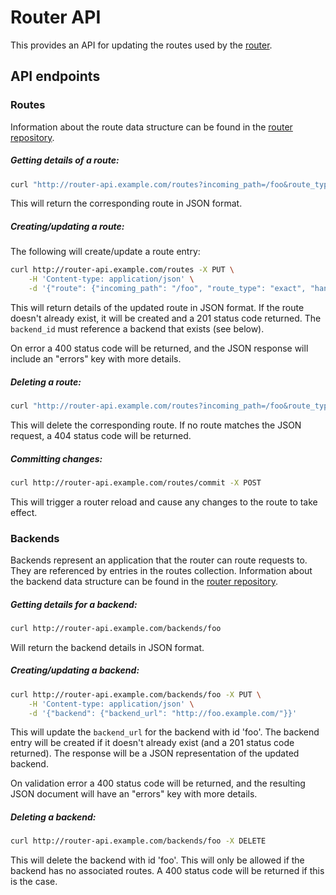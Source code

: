 Router API
==========

This provides an API for updating the routes used by the [router](https://github.com/alphagov/router/).


API endpoints
-------------

### Routes

Information about the route data structure can be found in the [router repository](https://github.com/alphagov/router#routes).

##### Getting details of a route:

``` sh
curl "http://router-api.example.com/routes?incoming_path=/foo&route_type=exact"
```

This will return the corresponding route in JSON format.

##### Creating/updating a route:

The following will create/update a route entry:

``` sh
curl http://router-api.example.com/routes -X PUT \
    -H 'Content-type: application/json' \
    -d '{"route": {"incoming_path": "/foo", "route_type": "exact", "handler": "backend", "backend_id": "foo"}}'
```

This will return details of the updated route in JSON format.  If the route doesn't already exist, it will be created and a 201 status code returned.  The `backend_id` must reference a backend that exists (see below).

On error a 400 status code will be returned, and the JSON response will include an "errors" key with more details.

##### Deleting a route:

``` sh
curl "http://router-api.example.com/routes?incoming_path=/foo&route_type=exact" -X DELETE
```

This will delete the corresponding route.  If no route matches the JSON request, a 404 status code will be returned.

##### Committing changes:

``` sh
curl http://router-api.example.com/routes/commit -X POST
```

This will trigger a router reload and cause any changes to the route to take effect.

### Backends

Backends represent an application that the router can route requests to.  They are referenced by entries in the routes collection. Information about the backend data structure can be found in the [router repository](https://github.com/alphagov/router#backends).

##### Getting details for a backend:

``` sh
curl http://router-api.example.com/backends/foo
```

Will return the backend details in JSON format.

##### Creating/updating a backend:

``` sh
curl http://router-api.example.com/backends/foo -X PUT \
    -H 'Content-type: application/json' \
    -d '{"backend": {"backend_url": "http://foo.example.com/"}}'
```

This will update the `backend_url` for the backend with id 'foo'.  The backend entry will be created if it doesn't already exist (and a 201 status code returned).  The response will be a JSON representation of the updated backend.

On validation error a 400 status code will be returned, and the resulting JSON document will have an "errors" key with more details.

##### Deleting a backend:

``` sh
curl http://router-api.example.com/backends/foo -X DELETE
```

This will delete the backend with id 'foo'.  This will only be allowed if the backend has no associated routes.  A 400 status code will be returned if this is the case.
